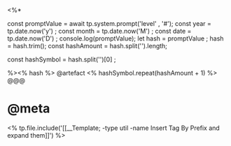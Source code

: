 <%*

const promptValue = await tp.system.prompt('level' , '#');
const year = tp.date.now('y') ;
const month = tp.date.now('M') ;
const date = tp.date.now('D') ;
console.log(promptValue);
let hash = promptValue ;
hash = hash.trim();
const hashAmount = hash.split('').length;

const hashSymbol = hash.split('')[0] ;

%><%  hash  %> @artefact
<% hashSymbol.repeat(hashAmount + 1) %> @@@
# @meta
<% tp.file.include('[[__Template; -type util -name Insert Tag By Prefix and expand them]]') %>